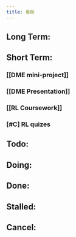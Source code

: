 ```yaml
---
title: 看板
---
```


## Long Term:
## Short Term:
### [[DME mini-project]]
### [[DME Presentation]]
### [[RL Coursework]]
### [#C] RL quizes
###
## Todo:
###
## Doing:
## Done:
## Stalled:
## Cancel: